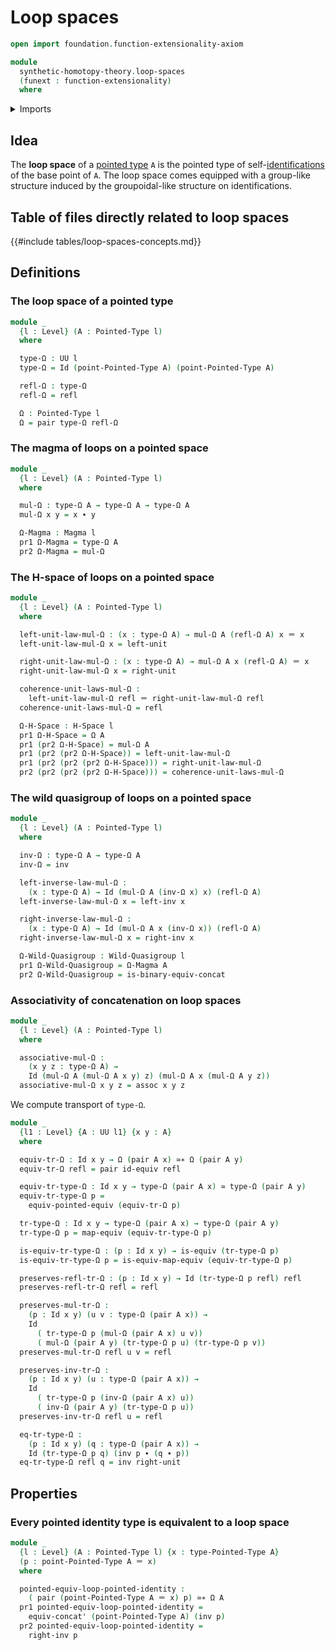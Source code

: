 # Loop spaces

```agda
open import foundation.function-extensionality-axiom

module
  synthetic-homotopy-theory.loop-spaces
  (funext : function-extensionality)
  where
```

<details><summary>Imports</summary>

```agda
open import foundation.dependent-pair-types
open import foundation.equivalences funext
open import foundation.identity-types funext
open import foundation.universe-levels

open import structured-types.h-spaces funext
open import structured-types.magmas funext
open import structured-types.pointed-equivalences funext
open import structured-types.pointed-types
open import structured-types.wild-quasigroups funext
```

</details>

## Idea

The **loop space** of a [pointed type](structured-types.pointed-types.md) `A` is
the pointed type of self-[identifications](foundation-core.identity-types.md) of
the base point of `A`. The loop space comes equipped with a group-like structure
induced by the groupoidal-like structure on identifications.

## Table of files directly related to loop spaces

{{#include tables/loop-spaces-concepts.md}}

## Definitions

### The loop space of a pointed type

```agda
module _
  {l : Level} (A : Pointed-Type l)
  where

  type-Ω : UU l
  type-Ω = Id (point-Pointed-Type A) (point-Pointed-Type A)

  refl-Ω : type-Ω
  refl-Ω = refl

  Ω : Pointed-Type l
  Ω = pair type-Ω refl-Ω
```

### The magma of loops on a pointed space

```agda
module _
  {l : Level} (A : Pointed-Type l)
  where

  mul-Ω : type-Ω A → type-Ω A → type-Ω A
  mul-Ω x y = x ∙ y

  Ω-Magma : Magma l
  pr1 Ω-Magma = type-Ω A
  pr2 Ω-Magma = mul-Ω
```

### The H-space of loops on a pointed space

```agda
module _
  {l : Level} (A : Pointed-Type l)
  where

  left-unit-law-mul-Ω : (x : type-Ω A) → mul-Ω A (refl-Ω A) x ＝ x
  left-unit-law-mul-Ω x = left-unit

  right-unit-law-mul-Ω : (x : type-Ω A) → mul-Ω A x (refl-Ω A) ＝ x
  right-unit-law-mul-Ω x = right-unit

  coherence-unit-laws-mul-Ω :
    left-unit-law-mul-Ω refl ＝ right-unit-law-mul-Ω refl
  coherence-unit-laws-mul-Ω = refl

  Ω-H-Space : H-Space l
  pr1 Ω-H-Space = Ω A
  pr1 (pr2 Ω-H-Space) = mul-Ω A
  pr1 (pr2 (pr2 Ω-H-Space)) = left-unit-law-mul-Ω
  pr1 (pr2 (pr2 (pr2 Ω-H-Space))) = right-unit-law-mul-Ω
  pr2 (pr2 (pr2 (pr2 Ω-H-Space))) = coherence-unit-laws-mul-Ω
```

### The wild quasigroup of loops on a pointed space

```agda
module _
  {l : Level} (A : Pointed-Type l)
  where

  inv-Ω : type-Ω A → type-Ω A
  inv-Ω = inv

  left-inverse-law-mul-Ω :
    (x : type-Ω A) → Id (mul-Ω A (inv-Ω x) x) (refl-Ω A)
  left-inverse-law-mul-Ω x = left-inv x

  right-inverse-law-mul-Ω :
    (x : type-Ω A) → Id (mul-Ω A x (inv-Ω x)) (refl-Ω A)
  right-inverse-law-mul-Ω x = right-inv x

  Ω-Wild-Quasigroup : Wild-Quasigroup l
  pr1 Ω-Wild-Quasigroup = Ω-Magma A
  pr2 Ω-Wild-Quasigroup = is-binary-equiv-concat
```

### Associativity of concatenation on loop spaces

```agda
module _
  {l : Level} (A : Pointed-Type l)
  where

  associative-mul-Ω :
    (x y z : type-Ω A) →
    Id (mul-Ω A (mul-Ω A x y) z) (mul-Ω A x (mul-Ω A y z))
  associative-mul-Ω x y z = assoc x y z
```

We compute transport of `type-Ω`.

```agda
module _
  {l1 : Level} {A : UU l1} {x y : A}
  where

  equiv-tr-Ω : Id x y → Ω (pair A x) ≃∗ Ω (pair A y)
  equiv-tr-Ω refl = pair id-equiv refl

  equiv-tr-type-Ω : Id x y → type-Ω (pair A x) ≃ type-Ω (pair A y)
  equiv-tr-type-Ω p =
    equiv-pointed-equiv (equiv-tr-Ω p)

  tr-type-Ω : Id x y → type-Ω (pair A x) → type-Ω (pair A y)
  tr-type-Ω p = map-equiv (equiv-tr-type-Ω p)

  is-equiv-tr-type-Ω : (p : Id x y) → is-equiv (tr-type-Ω p)
  is-equiv-tr-type-Ω p = is-equiv-map-equiv (equiv-tr-type-Ω p)

  preserves-refl-tr-Ω : (p : Id x y) → Id (tr-type-Ω p refl) refl
  preserves-refl-tr-Ω refl = refl

  preserves-mul-tr-Ω :
    (p : Id x y) (u v : type-Ω (pair A x)) →
    Id
      ( tr-type-Ω p (mul-Ω (pair A x) u v))
      ( mul-Ω (pair A y) (tr-type-Ω p u) (tr-type-Ω p v))
  preserves-mul-tr-Ω refl u v = refl

  preserves-inv-tr-Ω :
    (p : Id x y) (u : type-Ω (pair A x)) →
    Id
      ( tr-type-Ω p (inv-Ω (pair A x) u))
      ( inv-Ω (pair A y) (tr-type-Ω p u))
  preserves-inv-tr-Ω refl u = refl

  eq-tr-type-Ω :
    (p : Id x y) (q : type-Ω (pair A x)) →
    Id (tr-type-Ω p q) (inv p ∙ (q ∙ p))
  eq-tr-type-Ω refl q = inv right-unit
```

## Properties

### Every pointed identity type is equivalent to a loop space

```agda
module _
  {l : Level} (A : Pointed-Type l) {x : type-Pointed-Type A}
  (p : point-Pointed-Type A ＝ x)
  where

  pointed-equiv-loop-pointed-identity :
    ( pair (point-Pointed-Type A ＝ x) p) ≃∗ Ω A
  pr1 pointed-equiv-loop-pointed-identity =
    equiv-concat' (point-Pointed-Type A) (inv p)
  pr2 pointed-equiv-loop-pointed-identity =
    right-inv p
```
